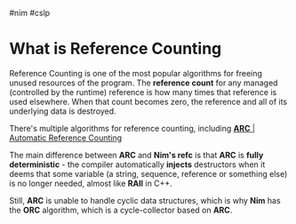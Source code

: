 #nim #cslp 
# What is Reference Counting

Reference Counting is one of the most popular algorithms for freeing unused resources of the program. The **reference count** for any managed (controlled by the runtime) reference is how many times that reference is used elsewhere. When that count becomes zero, the reference and all of its underlying data is destroyed.

There's multiple algorithms for reference counting, including [**ARC** | Automatic Reference Counting](https://en.wikipedia.org/wiki/Automatic_Reference_Counting)

The main difference between **ARC** and **Nim's refc** is that **ARC** is **fully deterministic** - the compiler automatically **injects** destructors when it deems that some variable (a string, sequence, reference or something else) is no longer needed, almost like **RAII** in C++.

Still, **ARC** is unable to handle cyclic data structures, which is why **Nim** has the **ORC** algorithm, which is a cycle-collector based on **ARC**.
